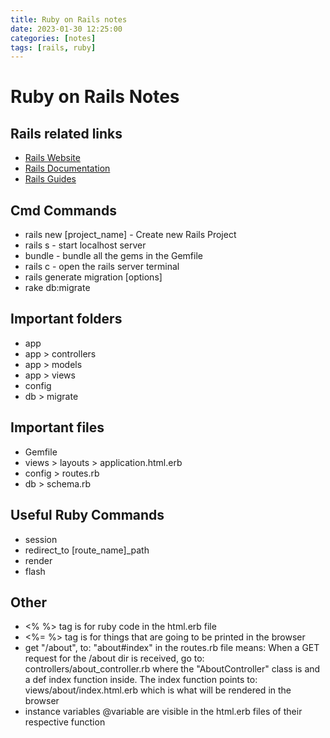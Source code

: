 ```yaml
---
title: Ruby on Rails notes
date: 2023-01-30 12:25:00
categories: [notes]
tags: [rails, ruby]
---
```


# Ruby on Rails Notes

## Rails related links
 * [Rails Website](https://rubyonrails.org/)
 * [Rails Documentation](https://api.rubyonrails.org/)
 * [Rails Guides](https://guides.rubyonrails.org/)

## Cmd Commands
 * rails new [project_name] - Create new Rails Project
 * rails s - start localhost server
 * bundle - bundle all the gems in the Gemfile
 * rails c - open the rails server terminal 
 * rails generate migration [options]
 * rake db:migrate

## Important folders
 * app
 * app > controllers
 * app > models
 * app > views
 * config
 * db > migrate

## Important files
 * Gemfile
 * views > layouts > application.html.erb
 * config > routes.rb
 * db > schema.rb

## Useful Ruby Commands
 * session
 * redirect_to [route_name]_path
 * render
 * flash

## Other
 * <% %> tag is for ruby code in the html.erb file
 * <%= %> tag is for things that are going to be printed in the browser
 * get "/about", to: "about#index" in the routes.rb file means: When a GET request for the /about dir is received, go to: controllers/about_controller.rb where the "AboutController" class is and a def index function inside. The index function points to: views/about/index.html.erb which is what will be rendered in the browser
 * instance variables @variable are visible in the html.erb files of their respective function
